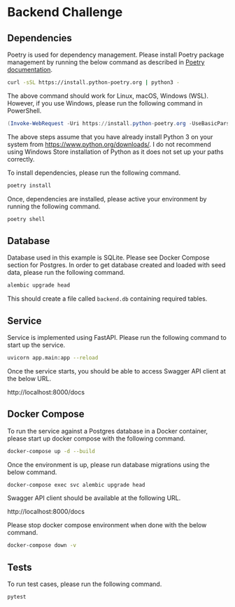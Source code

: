 # Backend Challenge

## Dependencies

Poetry is used for dependency management. Please install Poetry package management by running the below command as 
described in [Poetry documentation](https://python-poetry.org/docs/).

```bash
curl -sSL https://install.python-poetry.org | python3 -
```

The above command should work for Linux, macOS, Windows (WSL). However, if you use Windows, please run the following command in PowerShell.

```powershell
(Invoke-WebRequest -Uri https://install.python-poetry.org -UseBasicParsing).Content | py -
```

The above steps assume that you have already install Python 3 on your system from https://www.python.org/downloads/. I do not recommend using Windows Store installation of Python as it does not set up your paths correctly.

To install dependencies, please run the following command.

```bash
poetry install
```

Once, dependencies are installed, please active your environment by running the following command.

```bash
poetry shell
```

## Database

Database used in this example is SQLite. Please see Docker Compose section for Postgres. In order to get database 
created and loaded with seed data, please run the following command.

```bash
alembic upgrade head
```

This should create a file called `backend.db` containing required tables.

## Service

Service is implemented using FastAPI. Please run the following command to start up the service.

```bash
uvicorn app.main:app --reload
```

Once the service starts, you should be able to access Swagger API client at the below URL.

http://localhost:8000/docs


## Docker Compose

To run the service against a Postgres database in a Docker container, please start up docker compose with the following
command.

```bash
docker-compose up -d --build
```

Once the environment is up, please run database migrations using the below command.

```bash
docker-compose exec svc alembic upgrade head
```

Swagger API client should be available at the following URL.

http://localhost:8000/docs

Please stop docker compose environment when done with the below command.

```bash
docker-compose down -v
```

## Tests

To run test cases, please run the following command.

```bash
pytest
```
